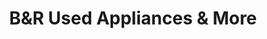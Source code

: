 ---
title: "B&R Used Appliances & More"
url: /ashtabula/bandr-used-appliances-and-more/
shop: appliance
---